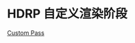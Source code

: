 # HDRP 自定义渲染阶段

[Custom Pass](https://docs.unity3d.com/Packages/com.unity.render-pipelines.high-definition@13.1/manual/Custom-Pass.html)